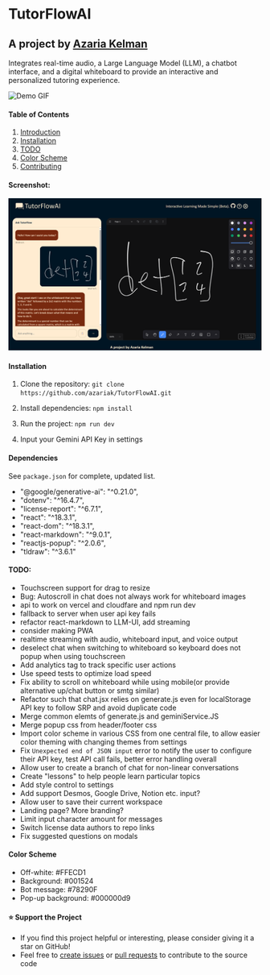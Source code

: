 # TutorFlowAI
## A project by [Azaria Kelman]((mailto:azaria.kelman@mail.utoronto.ca))
Integrates real-time audio, a Large Language Model (LLM), a chatbot interface, and a digital whiteboard to provide an interactive and personalized tutoring experience.

![Demo GIF](src\assets\Demos\TutorFlow-Demo.gif)

#### Table of Contents
1. [Introduction](#TutorFlowAI)
2. [Installation](#installation)
3. [TODO](#todo)
4. [Color Scheme](#color-Scheme)
5. [Contributing](#contributing)

#### Screenshot:
![Screenshot](src/assets/brand/screenshot.png)

#### Installation
1. Clone the repository: `git clone https://github.com/azariak/TutorFlowAI.git`

2. Install dependencies: `npm install`

3. Run the project: `npm run dev`

4. Input your Gemini API Key in settings


#### Dependencies
See `package.json` for complete, updated list.
- "@google/generative-ai": "^0.21.0",
- "dotenv": "^16.4.7",
- "license-report": "^6.7.1",
- "react": "^18.3.1",
- "react-dom": "^18.3.1",
- "react-markdown": "^9.0.1",
- "reactjs-popup": "^2.0.6",
- "tldraw": "^3.6.1"

#### TODO: 
- Touchscreen support for drag to resize
- Bug: Autoscroll in chat does not always work for whiteboard images
- api to work on vercel and cloudfare and npm run dev
- fallback to server when user api key fails
- refactor react-markdown to LLM-UI, add streaming
- consider making PWA
- realtime streaming with audio, whiteboard input, and voice output
- deselect chat when switching to whiteboard so keyboard does not popup when using touchscreen 
- Add analytics tag to track specific user actions
- Use speed tests to optimize load speed
- Fix ability to scroll on whiteboard while using mobile(or provide alternative up/chat button or smtg similar)
- Refactor such that chat.jsx relies on generate.js even for localStorage API key to follow SRP and avoid duplicate code
- Merge common elemts of generate.js and geminiService.JS
- Merge popup css from header/footer css
- Import color scheme in various CSS from one central file, to allow easier color theming with changing themes from settings
- Fix `Unexpected end of JSON input` error to notify the user to configure their API key, test API call fails, better error handling overall
- Allow user to create a branch of chat for non-linear conversations
- Create "lessons" to help people learn particular topics
- Add style control to settings
- Add support Desmos, Google Drive, Notion etc. input?
- Allow user to save their current workspace
- Landing page? More branding?
- Limit input character amount for messages
- Switch license data authors to repo links
- Fix suggested questions on modals

#### Color Scheme
- Off-white: #FFECD1
- Background: #001524
- Bot message: #78290F
- Pop-up background: #000000d9

#### ⭐ Support the Project
- If you find this project helpful or interesting, please consider giving it a star on GitHub! 
- Feel free to [create issues](https://github.com/azariak/TutorFlowAI/issues/new/choose) or [pull requests](https://github.com/azariak/TutorFlowAI/pulls) to contribute to the source code
